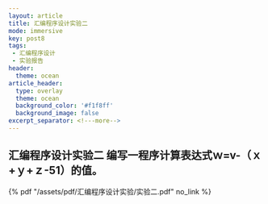 ```yaml
---
layout: article
title: 汇编程序设计实验二
mode: immersive
key: post8
tags:
 - 汇编程序设计
 - 实验报告
header:
  theme: ocean
article_header:
  type: overlay
  theme: ocean
  background_color: '#f1f8ff'
  background_image: false
excerpt_separator: <!---more-->
---
```

## 汇编程序设计实验二 编写一程序计算表达式ｗ=v-（ｘ+ｙ+ｚ-51）的值。

<!---more-->

{% pdf "/assets/pdf/汇编程序设计实验/实验二.pdf" no_link %}